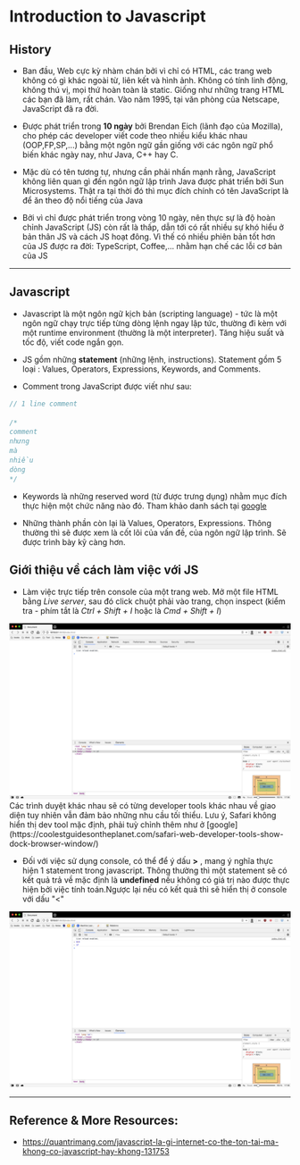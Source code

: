 # Introduction to Javascript
## History
- Ban đầu, Web cực kỳ nhàm chán bởi vì chỉ có HTML, các trang web không có gì khác ngoài từ, liên kết và hình ảnh. Không có tính linh động, không thú vị, mọi thứ hoàn toàn là static. Giống như những trang HTML các bạn đã làm, rất chán. Vào năm 1995, tại văn phòng của Netscape, JavaScript đã ra đời.
- Được phát triển trong **10 ngày** bởi Brendan Eich (lãnh đạo của Mozilla), cho phép các developer viết code theo nhiều kiểu khác nhau (OOP,FP,SP,...) bằng một ngôn ngữ gần giống với các ngôn ngữ phổ biến khác ngày nay, như Java, C++ hay C.

- Mặc dù có tên tương tự, nhưng cần phải nhấn mạnh rằng, JavaScript không liên quan gì đến ngôn ngữ lập trình Java được phát triển bởi Sun Microsystems. Thật ra tại thời đó thì mục đích chính có tên JavaScript là để ăn theo độ nổi tiếng của Java

- Bởi vì chỉ được phát triển trong vòng 10 ngày, nên thực sự là độ hoàn chỉnh JavaScript (JS) còn rất là thấp, dẫn tới có rất nhiều sự khó hiểu ở bản thân JS và cách JS hoạt đông. Vì thế có nhiều phiên bản tốt hơn của JS được ra đời: TypeScript, Coffee,... nhằm hạn chế các lỗi cơ bản của JS

---

## Javascript
- Javascript là một ngôn ngữ kịch bản (scripting language) - tức là một ngôn ngữ chạy trực tiếp từng dòng lệnh ngay lập tức, thường đi kèm với một runtime environment (thường là một interpreter). Tăng hiệu suất và tốc độ, viết code ngắn gọn.

- JS gồm những **statement** (những lệnh, instructions). Statement gồm 5 loại : Values, Operators, Expressions, Keywords, and Comments.

- Comment trong JavaScript được viết như sau:

```js
// 1 line comment

/*
comment 
nhưng
mà 
nhiều
dòng
*/

```
- Keywords là những reserved word (từ được trưng dụng) nhằm mục đích thực hiện một chức năng nào đó. Tham khảo danh sách tại [google](https://www.w3schools.com/js/js_reserved.asp)

- Những thành phần còn lại là Values, Operators, Expressions. Thông thường thì sẽ được xem là cốt lõi của vấn đề, của ngôn ngữ lập trình. Sẽ được trình bày kỹ càng hơn.

## Giới thiệu về cách làm việc với JS
- Làm việc trực tiếp trên console của một trang web. Mở một file HTML bằng *Live server*, sau đó click chuột phải vào trang, chọn inspect (kiểm tra - phím tắt là *Ctrl + Shift + I* hoặc là *Cmd + Shift + I*)
<img src="../sources/C4EJS/C4EJS-Lecture-5.1.png">
Các trình duyệt khác nhau sẽ có từng developer tools khác nhau về giao diện tuy nhiên vẫn đảm bảo những nhu cầu tối thiểu. Lưu ý, Safari không hiển thị dev tool mặc định, phải tuỳ chỉnh thêm như ở [google](https://coolestguidesontheplanet.com/safari-web-developer-tools-show-dock-browser-window/)

- Đối với việc sử dụng console, có thể để ý dấu **>** , mang ý nghĩa thực hiện 1 statement trong javascript. Thông thường thì một statement sẽ có kết quả trả về mặc định là **undefined** nếu không có giá trị nào được thực hiện bởi việc tính toán.Ngược lại nếu có kết quả thì sẽ hiển thị ở console với dấu "<"
<img src="../sources/C4EJS/C4EJS-Lecture-5.2.png">

---

## Reference & More Resources: 
* https://quantrimang.com/javascript-la-gi-internet-co-the-ton-tai-ma-khong-co-javascript-hay-khong-131753
